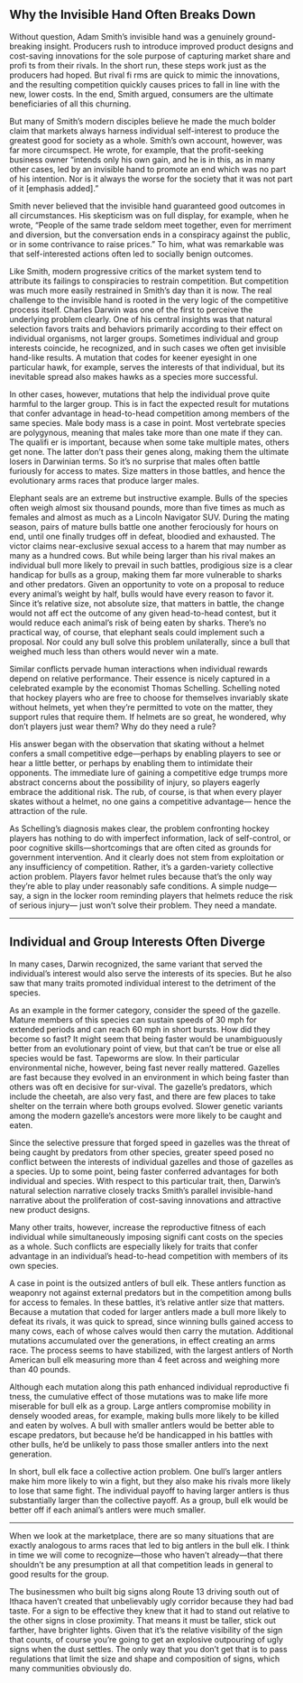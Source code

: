 ## Why the Invisible Hand Often Breaks Down


Without question, Adam Smith’s invisible hand was a genuinely ground-breaking insight. Producers rush to introduce improved product designs and cost-saving innovations for the sole purpose of capturing market share and profi ts from their rivals. In the short run, these steps work just as the producers had hoped. But rival fi rms are quick to mimic the innovations, and the resulting competition quickly causes prices to fall in line with the new, lower costs. In the end, Smith argued, consumers are the ultimate beneficiaries of all this churning.

But many of Smith’s modern disciples believe he made the much bolder claim that markets always harness individual self-interest to produce the greatest good for society as a whole. Smith’s own account, however, was far more circumspect. He wrote, for example, that the profit-seeking business owner “intends only his own gain, and he is in this, as in many other cases, led by an invisible hand to promote an end which was no part of his intention. Nor is it always the worse for the society that it was not part of it [emphasis added].”

Smith never believed that the invisible hand guaranteed good outcomes in all circumstances. His skepticism was on full display, for example, when he wrote, “People of the same trade seldom meet together, even for merriment and diversion, but the conversation ends in a conspiracy against the public, or in some contrivance to raise prices.” To him, what was remarkable was that self-interested actions often led to socially benign outcomes. 

Like Smith, modern progressive critics of the market system tend to attribute its failings to conspiracies to restrain competition. But competition was much more easily restrained in Smith’s day than it is now. The real challenge to the invisible hand is rooted in the very logic of the competitive process itself. Charles Darwin was one of the first to perceive the underlying problem clearly. One of his central insights was that natural selection favors traits and behaviors primarily according to their effect on individual organisms, not larger groups. Sometimes individual and group interests coincide, he recognized, and in such cases we often get invisible hand-like results. A mutation that codes for keener eyesight in one particular hawk, for example, serves the interests of that individual, but its inevitable spread also makes hawks as a species more successful.

In other cases, however, mutations that help the individual prove quite harmful to the larger group. This is in fact the expected result for mutations that confer advantage in head-to-head competition among members of the same species. Male body mass is a case in point. Most vertebrate species are polygynous, meaning that males take more than one mate if they can. The qualifi er is important, because when some take multiple mates, others get none. The latter don’t pass their genes along, making them the ultimate losers in Darwinian terms. So it’s no surprise that males often battle furiously for access to mates. Size matters in those battles, and hence the evolutionary arms races that produce larger males.

Elephant seals are an extreme but instructive example. Bulls of the species often weigh almost six thousand pounds, more than five times as much as females and almost as much as a Lincoln Navigator SUV. During the mating season, pairs of mature bulls battle one another ferociously for hours on end, until one finally trudges off in defeat, bloodied and exhausted. The victor claims near-exclusive sexual access to a harem that may number as many as a hundred cows. But while being larger than his rival makes an individual bull more likely to prevail in such battles, prodigious size is a clear handicap for bulls as a group, making them far more vulnerable to sharks and other predators. Given an opportunity to vote on a proposal to reduce every animal’s weight by half, bulls would have every reason to favor it. Since it’s relative size, not absolute size, that matters in battle, the change would not aff ect the outcome of any given head-to-head contest, but it would reduce each animal’s risk of being eaten by sharks. There’s no practical way, of course, that elephant seals could implement such a proposal. Nor could any bull solve this problem unilaterally, since a bull that weighed much less than others would never win a mate.

Similar conflicts pervade human interactions when individual rewards depend on relative performance. Their essence is nicely captured in a celebrated example by the economist Thomas Schelling. Schelling noted that hockey players who are free to choose for themselves invariably skate without helmets, yet when they’re permitted to vote on the matter, they support rules that require them. If helmets are so great, he wondered, why don’t players just wear them? Why do they need a rule?

His answer began with the observation that skating without a helmet confers a small competitive edge—perhaps by enabling players to see or hear a little better, or perhaps by enabling them to intimidate their opponents. The immediate lure of gaining a competitive edge trumps more abstract concerns about the possibility of injury, so players eagerly embrace the additional risk. The rub, of course, is that when every player skates without a helmet, no one gains a competitive advantage— hence the attraction of the rule.

As Schelling’s diagnosis makes clear, the problem confronting hockey players has nothing to do with imperfect information, lack of self-control, or poor cognitive skills—shortcomings that are often cited as grounds for government intervention. And it clearly does not stem from exploitation or any insufficiency of competition. Rather, it’s a garden-variety collective action problem. Players favor helmet rules because that’s the only way they’re able to play under reasonably safe conditions. A simple nudge— say, a sign in the locker room reminding players that helmets reduce the risk of serious injury— just won’t solve their problem. They need a mandate.


---


## Individual and Group Interests Often Diverge

In many cases, Darwin recognized, the same variant that served the individual’s interest would also serve the interests of its species. But he also saw that many traits promoted individual interest to the detriment of the species. 

As an example in the former category, consider the speed of the gazelle. Mature members of this species can sustain speeds of 30 mph for extended periods and can reach 60 mph in short bursts. How did they become so fast? It might seem that being faster would be unambiguously better from an evolutionary point of view, but that can’t be true or else all species would be fast. Tapeworms are slow. In their particular environmental niche, however, being fast never really mattered. Gazelles are fast because they evolved in an environment in which being faster than others was oft en decisive for sur-vival. The gazelle’s predators, which include the cheetah, are also very fast, and there are few places to take shelter on the terrain where both groups evolved. Slower genetic variants among the modern gazelle’s ancestors were more likely to be caught and eaten.

Since the selective pressure that forged speed in gazelles was the threat of being caught by predators from other species, greater speed posed no conflict between the interests of individual gazelles and those of gazelles as a species. Up to some point, being faster conferred advantages for both individual and species. With respect to this particular trait, then, Darwin’s natural selection narrative closely tracks Smith’s parallel invisible-hand narrative about the proliferation of cost-saving innovations and attractive new product designs. 

Many other traits, however, increase the reproductive fitness of each individual while simultaneously imposing signifi cant costs on the species as a whole. Such conflicts are especially likely for traits that confer advantage in an individual’s head-to-head competition with members of its own species.

A case in point is the outsized antlers of bull elk. These antlers function as weaponry not against external predators but in the competition among bulls for access to females. In these battles, it’s relative antler size that matters. Because a mutation that coded for larger antlers made a bull more likely to defeat its rivals, it was quick to spread, since winning bulls gained access to many cows, each of whose calves would then carry the mutation. Additional mutations accumulated over the generations, in effect creating an arms race. The process seems to have stabilized, with the largest antlers of North American bull elk measuring more than 4 feet across and weighing more than 40 pounds.

Although each mutation along this path enhanced individual reproductive fi tness, the cumulative effect of those mutations was to make life more miserable for bull elk as a group. Large antlers compromise mobility in densely wooded areas, for example, making bulls more likely to be killed and eaten by wolves. A bull with smaller antlers would be better able to escape predators, but because he’d be handicapped in his battles with other bulls, he’d be unlikely to pass those smaller antlers into the next generation.

In short, bull elk face a collective action problem. One bull’s larger antlers make him more likely to win a fight, but they also make his rivals more likely to lose that same fight. The individual payoff to having larger antlers is thus substantially larger than the collective payoff. As a group, bull elk would be better off if each animal’s antlers were much smaller. 


---

When we look at the marketplace, there are so many situations that are exactly analogous to arms races that led to big antlers in the bull elk. I think in time we will come to recognize—those who haven’t already—that there shouldn’t be any presumption at all that competition leads in general to good results for the group.

The businessmen who built big signs along Route 13 driving south out of Ithaca haven’t created that unbelievably ugly corridor because they had bad taste. For a sign to be effective they knew that it had to stand out relative to the other signs in close proximity. That means it must be taller, stick out farther, have brighter lights. Given that it’s the relative visibility of the sign that counts, of course you’re going to get an explosive outpouring of ugly signs when the dust settles. The only way that you don’t get that is to pass regulations that limit the size and shape and composition of signs, which many communities obviously do.

